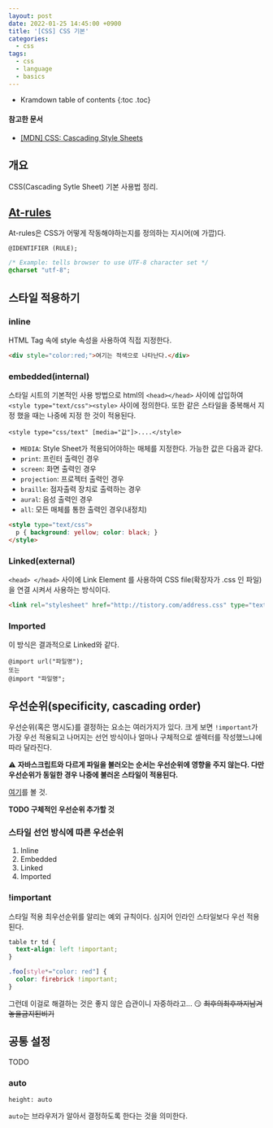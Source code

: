 ```yaml
---
layout: post
date: 2022-01-25 14:45:00 +0900
title: '[CSS] CSS 기본'
categories:
  - css
tags:
  - css
  - language
  - basics
---
```


* Kramdown table of contents
{:toc .toc}

#### 참고한 문서

- [\[MDN\] CSS: Cascading Style Sheets](https://developer.mozilla.org/en-US/docs/Web/CSS)


## 개요

CSS(Cascading Sytle Sheet) 기본 사용법 정리.


## [At-rules](https://developer.mozilla.org/en-US/docs/Web/CSS/At-rule)

At-rules은 CSS가 어떻게 작동해야하는지를 정의하는 지시어(에 가깝)다.

```
@IDENTIFIER (RULE);
```

```css
/* Example: tells browser to use UTF-8 character set */
@charset "utf-8";
```


## 스타일 적용하기

### inline

HTML Tag 속에 style 속성을 사용하여 직접 지정한다.

```html
<div style="color:red;">여기는 적색으로 나타난다.</div>
```

### embedded(internal)

스타일 시트의 기본적인 사용 방법으로 html의 `<head></head>` 사이에 삽입하여 `<style type="text/css"><style>` 사이에 정의한다. 또한 같은 스타일을 중복해서 지정 했을 때는 나중에 지정 한 것이 적용된다.

```
<style type="css/text" [media="값"]>....</style>
```

- `MEDIA`: Style Sheet가 적용되어야하는 매체를 지정한다. 가능한 값은 다음과 같다.
- `print`: 프린터 출력인 경우
- `screen`: 화면 출력인 경우
- `projection`: 프로젝터 출력인 경우
- `braille`: 점자출력 장치로 출력하는 경우
- `aural`: 음성 출력인 경우
- `all`: 모든 매체를 통한 출력인 경우(내정치)

```html
<style type="text/css">
  p { background: yellow; color: black; }
</style>
```

### Linked(external)

`<head> </head>` 사이에 Link Element 를 사용하여 CSS file(확장자가 .css 인 파일)을 연결 시켜서 사용하는 방식이다.

```html
<link rel="stylesheet" href="http://tistory.com/address.css" type="text/css"/>
```

### Imported

이 방식은 결과적으로 Linked와 같다.

```
@import url("파일명");
또는
@import "파일명";
```


## 우선순위(specificity, cascading order)

우선순위(혹은 명시도)를 결정하는 요소는 여러가지가 있다. 크게 보면 `!important`가 가장 우선 적용되고 나머지는 선언 방식이나 얼마나 구체적으로 셀렉터를 작성했느냐에 따라 달라진다.

⚠️ **자바스크립트와 다르게 파일을 불러오는 순서는 우선순위에 영향을 주지 않는다. 다만 우선순위가 동일한 경우 나중에 불러온 스타일이 적용된다.**

[여기](https://developer.mozilla.org/en-US/docs/Web/CSS/Specificity)를 볼 것.

**TODO 구체적인 우선순위 추가할 것**

### 스타일 선언 방식에 따른 우선순위

1. Inline
1. Embedded
1. Linked
1. Imported

### !important

스타일 적용 최우선순위를 알리는 예외 규칙이다. 심지어 인라인 스타일보다 우선 적용된다.

```css
table tr td {
  text-align: left !important;
}

.foo[style*="color: red"] {
  color: firebrick !important;
}
```

그런데 이걸로 해결하는 것은 좋지 않은 습관이니 자중하라고... 😏 ~~최후의최후까지남겨놓을금지된비기~~


## 공통 설정

TODO

### auto

```
height: auto
```

`auto`는 브라우저가 알아서 결정하도록 한다는 것을 의미한다.
